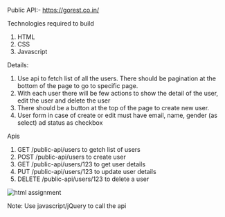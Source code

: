 Public API:- https://gorest.co.in/

Technologies required to build

1. HTML
2. CSS
3. Javascript


Details:
1. Use api to fetch list of all the users. There should be pagination at the bottom of the page to go to specific page.
2. With each user there will be few actions to show the detail of the user, edit the user and delete the user
3. There should be a button at the top of the page to create new user.
4. User form in case of create or edit must have email, name, gender (as select) ad status as checkbox


Apis
1. GET /public-api/users to getch list of users
2. POST /public-api/users to create user
3. GET /public-api/users/123 to get user details
4. PUT /public-api/users/123 to update user details
5. DELETE /public-api/users/123 to delete a user

![html assignment](https://user-images.githubusercontent.com/1909242/125069819-e3889600-e0d4-11eb-8540-2c0b7707c8b1.png)

Note: Use javascript/jQuery to call the api
